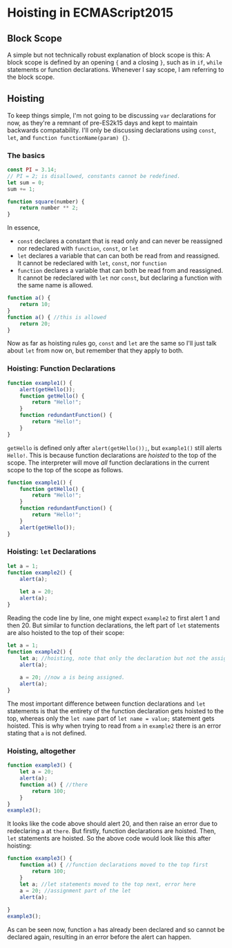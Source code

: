 # Hoisting in ECMAScript2015

## Block Scope

A simple but not technically robust explanation of block scope is this: A block scope is defined by an opening `{` and a closing `}`, such as in `if`, `while` statements or function declarations. Whenever I say scope, I am referring to the block scope.

## Hoisting
To keep things simple, I'm not going to be discussing `var` declarations for now, as they're a remnant of pre-ES2k15 days and kept to maintain backwards compatability. I'll only be discussing declarations using `const`, `let`, and `function functionName(param) {}`.

### The basics

```javascript
const PI = 3.14;
// PI = 2; is disallowed, constants cannot be redefined.
let sum = 0;
sum += 1;

function square(number) {
    return number ** 2;
}
```
In essence,
- `const` declares a constant that is read only and can never be reassigned nor redeclared with `function`, `const`, or `let`
- `let` declares a variable that can can both be read from and reassigned. It cannot be redeclared with `let`, `const`, nor `function`
- `function` declares a variable that can both be read from and reassigned. It cannot be redeclared with `let` nor `const`, but declaring a function with the same name is allowed.
```javascript
function a() { 
    return 10;
}
function a() { //this is allowed
    return 20;
}
```

Now as far as hoisting rules go, `const` and `let` are the same so I'll just talk about `let` from now on, but remember that they apply to both.

### Hoisting: Function Declarations

```javascript
function example1() { 
    alert(getHello()); 
    function getHello() {
        return "Hello!";
    }
    function redundantFunction() {
        return "Hello!";
    }
}
```
`getHello` is defined only after `alert(getHello());`, but `example1()` still alerts `Hello!`. This is because function declarations are *hoisted* to the top of the scope. The interpreter will move *all* function declarations in the current scope to the top of the scope as follows.

```javascript
function example1() { 
    function getHello() {
        return "Hello!";
    }
    function redundantFunction() {
        return "Hello!";
    }
    alert(getHello()); 
}
```

### Hoisting: `let` Declarations

```javascript
let a = 1;
function example2() { 
    alert(a);
    
    let a = 20;
    alert(a);
}
```

Reading the code line by line, one might expect `example2` to first alert 1 and then 20. But similar to function declarations, the left part of `let` statements are also hoisted to the top of their scope:

```javascript
let a = 1;
function example2() { 
    let a; //hoisting, note that only the declaration but not the assigment is hoisted.
    alert(a);
    
    a = 20; //now a is being assigned.
    alert(a);
}
```

The most important difference between function declarations and `let` statements is that the entirety of the function declaration gets hoisted to the top, whereas only the `let name` part of `let name = value;` statement gets hoisted. This is why when trying to read from `a` in `example2` there is an error stating that `a` is not defined.

### Hoisting, altogether

```javascript
function example3() { 
    let a = 20; 
    alert(a);
    function a() { //there
        return 100;
    }
}
example3();
```
It looks like the code above should alert 20, and then raise an error due to redeclaring `a` at `there`. But firstly, function declarations are hoisted. Then, `let` statements are hoisted. So the above code would look like this after hoisting:
```javascript
function example3() { 
    function a() { //function declarations moved to the top first
        return 100;
    }
    let a; //let statements moved to the top next, error here
    a = 20; //assignment part of the let
    alert(a);
    
}
example3();
```
As can be seen now, function `a` has already been declared and so cannot be declared again, resulting in an error before the alert can happen.

